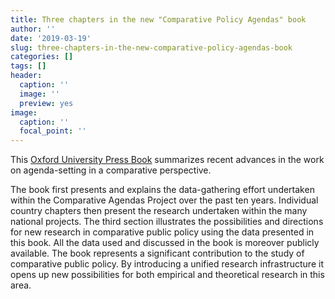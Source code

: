 ```yaml
---
title: Three chapters in the new "Comparative Policy Agendas" book
author: ''
date: '2019-03-19'
slug: three-chapters-in-the-new-comparative-policy-agendas-book
categories: []
tags: []
header:
  caption: ''
  image: ''
  preview: yes
image:
  caption: ''
  focal_point: ''
---
```

This [Oxford University Press Book](https://global.oup.com/academic/product/comparative-policy-agendas-9780198835332?cc=fr&lang=en&) summarizes recent advances in the work on agenda-setting in a comparative perspective. 

The book first presents and explains the data-gathering effort undertaken within the Comparative Agendas Project over the past ten years. Individual country chapters then present the research undertaken within the many national projects. The third section illustrates the possibilities and directions for new research in comparative public policy using the data presented in this book. All the data used and discussed in the book is moreover publicly available. The book represents a significant contribution to the study of comparative public policy. By introducing a unified research infrastructure it opens up new possibilities for both empirical and theoretical research in this area.

